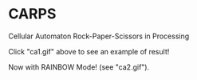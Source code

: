# CARPS
Cellular Automaton Rock-Paper-Scissors in Processing

Click "ca1.gif" above to see an example of result!

Now with RAINBOW Mode! (see "ca2.gif").
